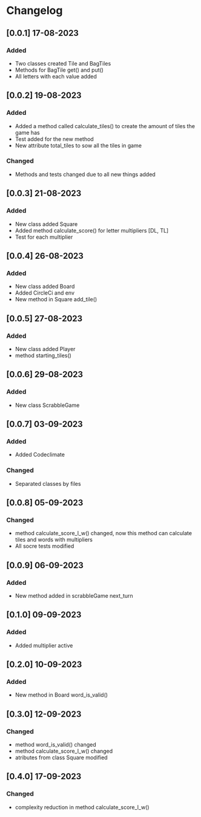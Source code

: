 # Changelog

## [0.0.1] 17-08-2023

### Added

- Two classes created Tile and BagTiles
- Methods for BagTile get() and put()
- All letters with each value added

## [0.0.2] 19-08-2023

### Added

- Added a method called calculate_tiles() to create the amount of tiles the game has
- Test added for the new method
- New attribute total_tiles to sow all the tiles in game

### Changed

- Methods and tests changed due to all new things added

## [0.0.3] 21-08-2023

### Added

- New class added Square
- Added method calculate_score() for letter multipliers [DL, TL]
- Test for each multiplier

##  [0.0.4] 26-08-2023

### Added

- New class added Board
- Added CircleCi and env
- New method in Square add_tile()

## [0.0.5] 27-08-2023

### Added

- New class added Player
- method starting_tiles()

## [0.0.6] 29-08-2023

### Added

- New class ScrabbleGame

## [0.0.7] 03-09-2023

### Added

- Added Codeclimate

### Changed

- Separated classes by files

## [0.0.8] 05-09-2023

### Changed

- method calculate_score_l_w() changed, now this method can calculate tiles and words with multipliers
- All socre tests modified 

## [0.0.9] 06-09-2023

### Added

- New method added in scrabbleGame next_turn

## [0.1.0] 09-09-2023

### Added

- Added multiplier active 

## [0.2.0] 10-09-2023

### Added

- New method in Board word_is_valid()

## [0.3.0] 12-09-2023

### Changed

- method word_is_valid() changed 
- method calculate_score_l_w() changed
- atributes from class Square modified 

## [0.4.0] 17-09-2023

### Changed

- complexity reduction in method calculate_score_l_w()